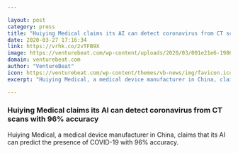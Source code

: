 ```yaml
---

layout: post
category: press
title: "Huiying Medical claims its AI can detect coronavirus from CT scans with 96% accuracy"
date: 2020-03-27 17:16:34
link: https://vrhk.co/2vTFB9X
image: https://venturebeat.com/wp-content/uploads/2020/03/001e21e6-1986-491f-9cbb-0af55127a37d.png?w=1200&strip=all
domain: venturebeat.com
author: "VentureBeat"
icon: https://venturebeat.com/wp-content/themes/vb-news/img/favicon.ico
excerpt: "Huiying Medical, a medical device manufacturer in China, claims that its AI can predict the presence of COVID-19 with 96% accuracy."

---
```


### Huiying Medical claims its AI can detect coronavirus from CT scans with 96% accuracy

Huiying Medical, a medical device manufacturer in China, claims that its AI can predict the presence of COVID-19 with 96% accuracy.